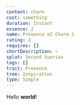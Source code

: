 ```yaml
---
content: charm
cost: something
duration: Instant
essence: 2
name: Presence e2 Charm 1
rating: 2
requires: []
shortDescription: ~
splat: Second Sunrise
tags: []
trait: Presence
tree: Inspiration
type: Simple
---
```


Hello **world**!
